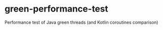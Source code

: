 # green-performance-test
Performance test of Java green threads (and Kotlin coroutines comparison) 
